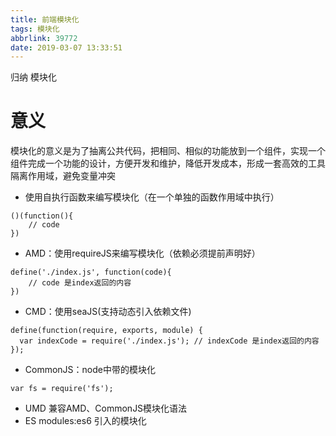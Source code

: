 ```yaml
---
title: 前端模块化
tags: 模块化
abbrlink: 39772
date: 2019-03-07 13:33:51
---
```


归纳 模块化

<!-- more -->

# 意义

模块化的意义是为了抽离公共代码，把相同、相似的功能放到一个组件，实现一个组件完成一个功能的设计，方便开发和维护，降低开发成本，形成一套高效的工具
隔离作用域，避免变量冲突
* 使用自执行函数来编写模块化（在一个单独的函数作用域中执行）
```
()(function(){
    // code
})
```
* AMD：使用requireJS来编写模块化（依赖必须提前声明好）
```
define('./index.js', function(code){
    // code 是index返回的内容
})
```
* CMD：使用seaJS(支持动态引入依赖文件)
```
define(function(require, exports, module) {  
  var indexCode = require('./index.js'); // indexCode 是index返回的内容
});
```
* CommonJS：node中带的模块化
```
var fs = require('fs');
```
* UMD 兼容AMD、CommonJS模块化语法
* ES modules:es6 引入的模块化

